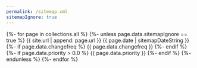 ```yaml
---
permalink: /sitemap.xml
sitemapIgnore: true
---
```

<?xml version="1.0" encoding="UTF-8"?>
<urlset xmlns="http://www.sitemaps.org/schemas/sitemap/0.9">
{%- for page in collections.all %}
{%- unless page.data.sitemapIgnore == true %}
  <url>
    <loc>{{ site.url | append: page.url }}</loc>
    <lastmod>{{ page.date | sitemapDateString }}</lastmod>
    {%- if page.data.changefreq %}
    <changefreq>{{ page.data.changefreq }}</changefreq>
    {%- endif %}
    {%- if page.data.priority > 0.0 %}
    <priority>{{ page.data.priority }}</priority>
    {%- endif %}
  </url>
{%- endunless %}
{%- endfor %}
</urlset>
